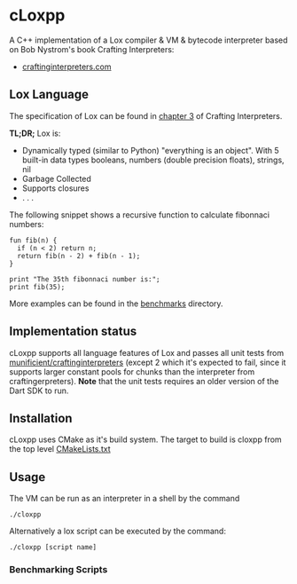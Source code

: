 # cLoxpp
A C++ implementation of a Lox compiler & VM & bytecode interpreter based on Bob Nystrom's book Crafting Interpreters:
* [craftinginterpreters.com](https://craftinginterpreters.com/)

## Lox Language
The specification of Lox can be found in [chapter 3](https://craftinginterpreters.com/the-lox-language.html#the-standard-library) of Crafting Interpreters.

**TL;DR;** Lox is:
- Dynamically typed (similar to Python) "everything is an object". With 5 built-in data types booleans, numbers (double precision floats), strings, nil
- Garbage Collected
- Supports closures
-  . . .

The following snippet shows a recursive function
to calculate fibonnaci numbers:
```
fun fib(n) {
  if (n < 2) return n;
  return fib(n - 2) + fib(n - 1);
}

print "The 35th fibonnaci number is:";
print fib(35);
```

More examples can be found in the [benchmarks](/benchmark/benchmarks) directory.

## Implementation status 

cLoxpp supports all language features of Lox and passes all unit tests from [munificient/craftinginterpreters](https://github.com/munificent/craftinginterpreters#testing)
(except 2 which it's expected to fail, since it supports larger constant pools for chunks than the interpreter from craftingerpreters).
**Note** that the unit tests requires an older version of the Dart SDK to run.

## Installation
cLoxpp uses CMake as it's build system. The target to build is cloxpp from the top level
[CMakeLists.txt](CMakeLists.txt)

## Usage
The VM can be run as an interpreter in a shell by the command
```
./cloxpp
```
Alternatively a lox script can be executed by the command:
```
./cloxpp [script name]
```

### Benchmarking Scripts

